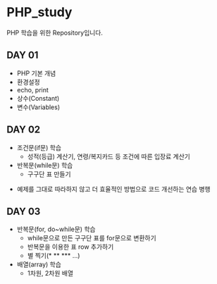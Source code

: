 # PHP_study
PHP 학습을 위한 Repository입니다.

## DAY 01
- PHP 기본 개념
- 환경설정
- echo, print
- 상수(Constant)
- 변수(Variables)

## DAY 02
- 조건문(if문) 학습
  - 성적(등급) 계산기, 연령/복지카드 등 조건에 따른 입장료 계산기
- 반복문(while문) 학습
  - 구구단 표 만들기
* 예제를 그대로 따라하지 않고 더 효율적인 방법으로 코드 개선하는 연습 병행

## DAY 03
- 반복문(for, do~while문) 학습
  - while문으로 만든 구구단 표를 for문으로 변환하기
  - 반복문을 이용한 표 row 추가하기
  - 별 찍기(* ** *** ...)
- 배열(array) 학습
  - 1차원, 2차원 배열
